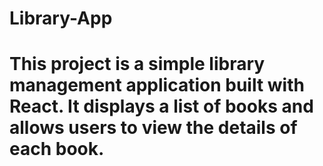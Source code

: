 # Library-App
# This project is a simple library management application built with React. It displays a list of books and allows users to view the details of each book.
